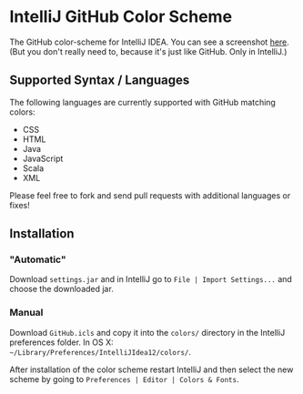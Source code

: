# IntelliJ GitHub Color Scheme

The GitHub color-scheme for IntelliJ IDEA. You can see a screenshot [here](http://orrsella.com/2013/08/12/github-color-scheme-for-intellij/). (But you don't really need to, because it's just like GitHub. Only in IntelliJ.)

## Supported Syntax / Languages

The following languages are currently supported with GitHub matching colors:

* CSS
* HTML
* Java
* JavaScript
* Scala
* XML

Please feel free to fork and send pull requests with additional languages or fixes!

## Installation

### "Automatic"

Download `settings.jar` and in IntelliJ go to `File | Import Settings...` and choose the downloaded jar.

### Manual

Download `GitHub.icls` and copy it into the `colors/` directory in the IntelliJ preferences folder. In OS X: `~/Library/Preferences/IntelliJIdea12/colors/`.

After installation of the color scheme restart IntelliJ and then select the new scheme by going to `Preferences | Editor | Colors & Fonts`.

